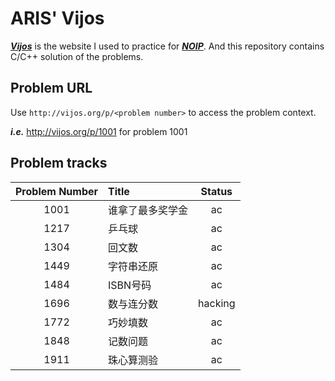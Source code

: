 # ARIS' Vijos
***[Vijos](vijos.org)*** is the website I used to practice for ***[NOIP](http://www.noi.cn/)***. And this repository contains C/C++ solution of the problems.

## Problem URL
Use `http://vijos.org/p/<problem number>` to access the problem context.  
  
***i.e.*** http://vijos.org/p/1001 for problem 1001

## Problem tracks
| Problem Number | Title            | Status  |
| :-:            | :-               | :-:     |
| 1001           | 谁拿了最多奖学金 | ac      |
| 1217           | 乒乓球           | ac      |
| 1304           | 回文数           | ac      |
| 1449           | 字符串还原       | ac      |
| 1484           | ISBN号码         | ac      |
| 1696           | 数与连分数       | hacking |
| 1772           | 巧妙填数         | ac      |
| 1848           | 记数问题         | ac      |
| 1911           | 珠心算测验       | ac      |
